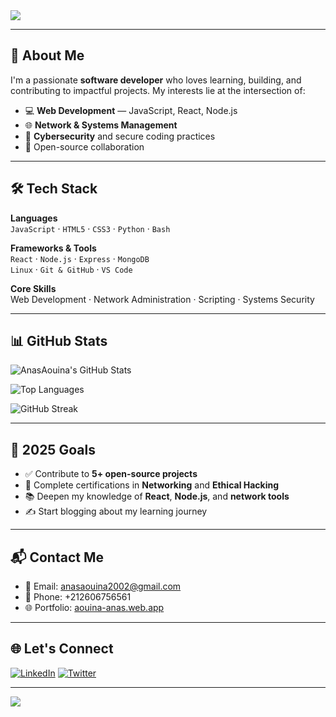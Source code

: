 <img src="https://capsule-render.vercel.app/api?type=waving&color=0f0f3d&height=230&section=header&text=Hi%20there,%20I'm%20Anas%20Aouina!%20👋&fontSize=38&fontAlignY=40&fontColor=ffffff"/>

---

## 🔎 About Me

I'm a passionate **software developer** who loves learning, building, and contributing to impactful projects. My interests lie at the intersection of:

- 💻 **Web Development** — JavaScript, React, Node.js  
- 🌐 **Network & Systems Management**  
- 🔐 **Cybersecurity** and secure coding practices  
- 🤝 Open-source collaboration

---

## 🛠️ Tech Stack

**Languages**  
`JavaScript` · `HTML5` · `CSS3` · `Python` · `Bash`

**Frameworks & Tools**  
`React` · `Node.js` · `Express` · `MongoDB`  
`Linux` · `Git & GitHub` · `VS Code`

**Core Skills**  
Web Development · Network Administration · Scripting · Systems Security

---

## 📊 GitHub Stats

![AnasAouina's GitHub Stats](https://github-readme-stats.vercel.app/api?username=Anasaouina&show_icons=true&theme=tokyonight)

![Top Languages](https://github-readme-stats.vercel.app/api/top-langs/?username=Anasaouina&layout=compact&theme=tokyonight)

![GitHub Streak](https://streak-stats.demolab.com?user=Anasaouina&theme=tokyonight&hide_border=false)

---

## 🎯 2025 Goals

- ✅ Contribute to **5+ open-source projects**
- 🧠 Complete certifications in **Networking** and **Ethical Hacking**
- 📚 Deepen my knowledge of **React**, **Node.js**, and **network tools**
- ✍️ Start blogging about my learning journey

---

## 📬 Contact Me

- 📧 Email: [anasaouina2002@gmail.com](mailto:anasaouina2002@gmail.com)  
- 📱 Phone: +212606756561  
- 🌐 Portfolio: [aouina-anas.web.app](https://aouina-anas.web.app)

---

## 🌐 Let's Connect

[![LinkedIn](https://img.shields.io/badge/LinkedIn-0077B5?style=for-the-badge&logo=linkedin&logoColor=white)]([https://www.linkedin.com](https://www.linkedin.com/in/anas-aouina/))  
[![Twitter](https://img.shields.io/badge/Twitter-1DA1F2?style=for-the-badge&logo=twitter&logoColor=white)](https://www.twitter.com)

---

<img src="https://capsule-render.vercel.app/api?type=waving&color=0f0f3d&height=100&section=footer"/>
